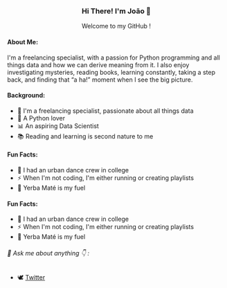 ### <p align="center"> Hi There! I'm João 👋 </p>

<p align="center"> Welcome to my GitHub ! </p>

#### About Me:

I'm a freelancing specialist, with a passion for Python programming and all things data and how we can derive meaning from it. I also enjoy investigating mysteries, reading books, learning constantly, taking a step back, and finding that “a ha!” moment when I see the big picture.




#### Background:


* 🔭 I'm a freelancing specialist, passionate about all things data
* 🐍 A Python lover
* 📊 An aspiring Data Scientist
* 📚 Reading and learning is second nature to me


#### Fun Facts:

* 🕺 I had an urban dance crew in college
* ⚡ When I'm not coding, I'm either running or creating playlists
* 🧉 Yerba Maté is my fuel  
 
 #### Fun Facts:

* 🕺 I had an urban dance crew in college
* ⚡ When I'm not coding, I'm either running or creating playlists
* 🧉 Yerba Maté is my fuel 
 
 
######  💬 Ask me about anything 👇 : 



* 🕊 [Twitter](https://www.twitter.com/jo_grammer)




<!--
**jo-grammer/jo-grammer** is a ✨ _special_ ✨ repository because its `README.md` (this file) appears on your GitHub profile.
